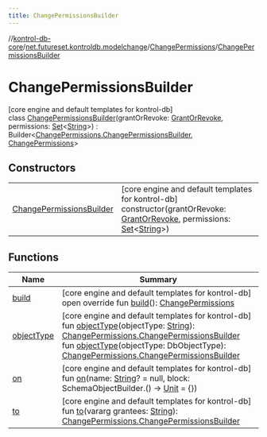 ```yaml
---
title: ChangePermissionsBuilder
---
```

//[kontrol-db-core](../../../../index.html)/[net.futureset.kontroldb.modelchange](../../index.html)/[ChangePermissions](../index.html)/[ChangePermissionsBuilder](index.html)



# ChangePermissionsBuilder



[core engine and default templates for kontrol-db]\
class [ChangePermissionsBuilder](index.html)(grantOrRevoke: [GrantOrRevoke](../../-grant-or-revoke/index.html), permissions: [Set](https://kotlinlang.org/api/latest/jvm/stdlib/kotlin.collections/-set/index.html)&lt;[String](https://kotlinlang.org/api/latest/jvm/stdlib/kotlin/-string/index.html)&gt;) : Builder&lt;[ChangePermissions.ChangePermissionsBuilder](index.html), [ChangePermissions](../index.html)&gt;



## Constructors


| | |
|---|---|
| [ChangePermissionsBuilder](-change-permissions-builder.html) | [core engine and default templates for kontrol-db]<br>constructor(grantOrRevoke: [GrantOrRevoke](../../-grant-or-revoke/index.html), permissions: [Set](https://kotlinlang.org/api/latest/jvm/stdlib/kotlin.collections/-set/index.html)&lt;[String](https://kotlinlang.org/api/latest/jvm/stdlib/kotlin/-string/index.html)&gt;) |


## Functions


| Name | Summary |
|---|---|
| [build](build.html) | [core engine and default templates for kontrol-db]<br>open override fun [build](build.html)(): [ChangePermissions](../index.html) |
| [objectType](object-type.html) | [core engine and default templates for kontrol-db]<br>fun [objectType](object-type.html)(objectType: [String](https://kotlinlang.org/api/latest/jvm/stdlib/kotlin/-string/index.html)): [ChangePermissions.ChangePermissionsBuilder](index.html)<br>fun [objectType](object-type.html)(objectType: DbObjectType): [ChangePermissions.ChangePermissionsBuilder](index.html) |
| [on](on.html) | [core engine and default templates for kontrol-db]<br>fun [on](on.html)(name: [String](https://kotlinlang.org/api/latest/jvm/stdlib/kotlin/-string/index.html)? = null, block: SchemaObjectBuilder.() -&gt; [Unit](https://kotlinlang.org/api/latest/jvm/stdlib/kotlin/-unit/index.html) = {}) |
| [to](to.html) | [core engine and default templates for kontrol-db]<br>fun [to](to.html)(vararg grantees: [String](https://kotlinlang.org/api/latest/jvm/stdlib/kotlin/-string/index.html)): [ChangePermissions.ChangePermissionsBuilder](index.html) |


